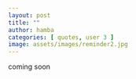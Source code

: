 ```yaml
---
layout: post
title: ""
author: hamba
categories: [ quotes, user 3 ]
image: assets/images/reminder2.jpg
---
```


coming soon